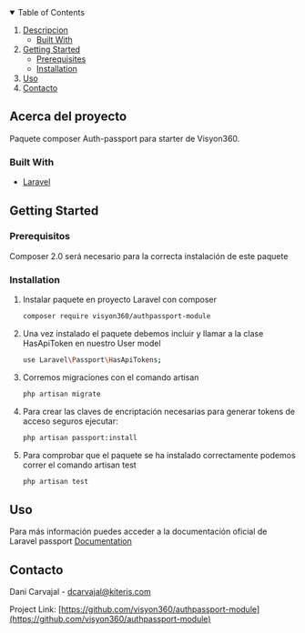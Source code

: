 <!-- TABLE OF CONTENTS -->
<details open="open">
  <summary>Table of Contents</summary>
  <ol>
    <li>
      <a href="#acerca-del-proyecto">Descripcion</a>
      <ul>
        <li><a href="#built-with">Built With</a></li>
      </ul>
    </li>
    <li>
      <a href="#getting-started">Getting Started</a>
      <ul>
        <li><a href="#prerequisites">Prerequisites</a></li>
        <li><a href="#installation">Installation</a></li>
      </ul>
    </li>
    <li><a href="#uso">Uso</a></li>
    <li><a href="#contacto">Contacto</a></li>
  </ol>
</details>



<!-- ABOUT THE PROJECT -->
## Acerca del proyecto

Paquete composer Auth-passport para starter de Visyon360.

### Built With
* [Laravel](https://laravel.com)



<!-- GETTING STARTED -->
## Getting Started

### Prerequisitos

Composer 2.0 será necesario para la correcta instalación de este paquete

### Installation
1. Instalar paquete en proyecto Laravel con composer
   ```sh
   composer require visyon360/authpassport-module
   ```
2. Una vez instalado el paquete debemos incluir y llamar a la clase HasApiToken en nuestro User model
   ```sh
   use Laravel\Passport\HasApiTokens;
   ```
3. Corremos migraciones con el comando artisan
   ```sh
   php artisan migrate
   ``` 
4. Para crear las claves de encriptación necesarias para generar tokens de acceso seguros ejecutar:
   ```sh
   php artisan passport:install
   ```
5. Para comprobar que el paquete se ha instalado correctamente podemos correr el comando artisan test
    ```sh
   php artisan test
   ``` 



<!-- USAGE EXAMPLES -->
## Uso
Para más información puedes acceder a la documentación oficial de Laravel passport [Documentation](https://laravel.com/docs/8.x/passport)

<!-- CONTACT -->
## Contacto

Dani Carvajal - dcarvajal@kiteris.com

Project Link: [https://github.com/visyon360/authpassport-module](https://github.com/visyon360/authpassport-module)
